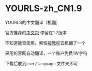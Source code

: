 # YOURLS-zh_CN1.9
YOURLS的中文翻译（机翻）

官方推荐的[中文包](https://github.com/ZvonimirSun/YOURLS-zh_CN) 停留在1.7版本

不知道能否使用，索性[按教程](https://blog.yourls.org/2013/02/workshop-how-to-create-your-own-translation-file-for-yourls/)去机翻了一个

采用的官网自动翻译，一个账户免费1W字符

下载后放到`user/languages`文件夹即可
